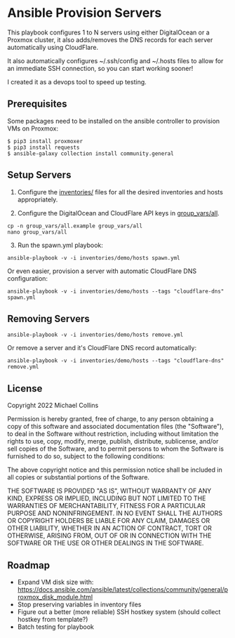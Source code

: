 # Ansible Provision Servers

This playbook configures 1 to N servers using either DigitalOcean or a Proxmox cluster, it also adds/removes the DNS records for each server automatically using CloudFlare.

It also automatically configures ~/.ssh/config and ~/.hosts files to allow for an immediate SSH connection, so you can start working sooner!

I created it as a devops tool to speed up testing.


## Prerequisites

Some packages need to be installed on the ansible controller to provision VMs on Proxmox:
```
$ pip3 install proxmoxer
$ pip3 install requests
$ ansible-galaxy collection install community.general
```


## Setup Servers

1) Configure the [inventories/](inventories/) files for all the desired inventories and hosts appropriately.

2) Configure the DigitalOcean and CloudFlare API keys in [group_vars/all](group_vars/all).
```
cp -n group_vars/all.example group_vars/all
nano group_vars/all
```

3) Run the spawn.yml playbook:

`ansible-playbook -v -i inventories/demo/hosts spawn.yml`

Or even easier, provision a server with automatic CloudFlare DNS configuration:

`ansible-playbook -v -i inventories/demo/hosts --tags "cloudflare-dns" spawn.yml`


## Removing Servers

`ansible-playbook -v -i inventories/demo/hosts remove.yml`

Or remove a server and it's CloudFlare DNS record automatically:

`ansible-playbook -v -i inventories/demo/hosts --tags "cloudflare-dns" remove.yml`


## License

Copyright 2022 Michael Collins

Permission is hereby granted, free of charge, to any person obtaining a copy of this software and associated documentation files (the "Software"), to deal in the Software without restriction, including without limitation the rights to use, copy, modify, merge, publish, distribute, sublicense, and/or sell copies of the Software, and to permit persons to whom the Software is furnished to do so, subject to the following conditions:

The above copyright notice and this permission notice shall be included in all copies or substantial portions of the Software.

THE SOFTWARE IS PROVIDED "AS IS", WITHOUT WARRANTY OF ANY KIND, EXPRESS OR IMPLIED, INCLUDING BUT NOT LIMITED TO THE WARRANTIES OF MERCHANTABILITY, FITNESS FOR A PARTICULAR PURPOSE AND NONINFRINGEMENT. IN NO EVENT SHALL THE AUTHORS OR COPYRIGHT HOLDERS BE LIABLE FOR ANY CLAIM, DAMAGES OR OTHER LIABILITY, WHETHER IN AN ACTION OF CONTRACT, TORT OR OTHERWISE, ARISING FROM, OUT OF OR IN CONNECTION WITH THE SOFTWARE OR THE USE OR OTHER DEALINGS IN THE SOFTWARE.

## Roadmap

- Expand VM disk size with: https://docs.ansible.com/ansible/latest/collections/community/general/proxmox_disk_module.html
- Stop preserving variables in inventory files
- Figure out a better (more reliable) SSH hostkey system (should collect hostkey from template?)
- Batch testing for playbook
